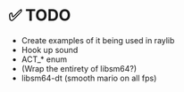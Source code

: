 # ✅ TODO

* Create examples of it being used in raylib
* Hook up sound
* ACT_* enum
* (Wrap the entirety of libsm64?)
* libsm64-dt (smooth mario on all fps)